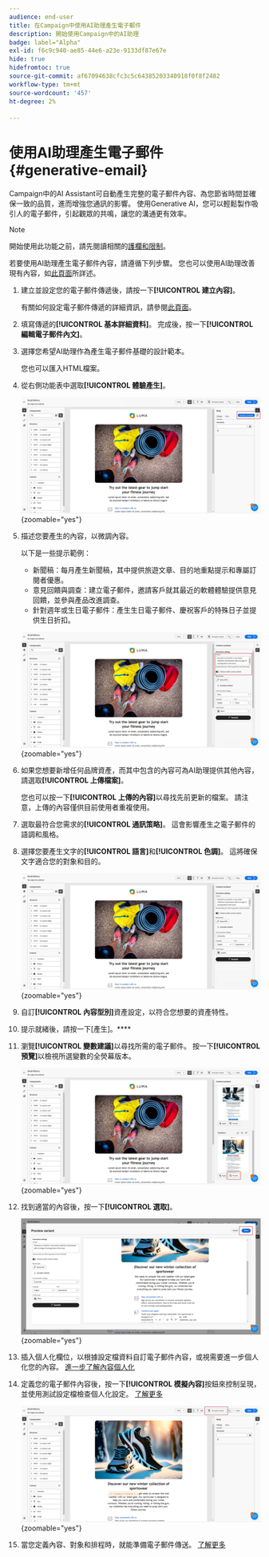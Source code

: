 ```yaml
---
audience: end-user
title: 在Campaign中使用AI助理產生電子郵件
description: 開始使用Campaign中的AI助理
badge: label="Alpha"
exl-id: f6c9c940-ae85-44e6-a23e-9133df87e67e
hide: true
hidefromtoc: true
source-git-commit: af67094638cfc3c5c64385203340918f0f8f2482
workflow-type: tm+mt
source-wordcount: '457'
ht-degree: 2%

---
```


# 使用AI助理產生電子郵件 {#generative-email}

Campaign中的AI Assistant可自動產生完整的電子郵件內容、為您節省時間並確保一致的品質，進而增強您通訊的影響。 使用Generative AI，您可以輕鬆製作吸引人的電子郵件，引起觀眾的共鳴，讓您的溝通更有效率。

>[!NOTE]
>
>開始使用此功能之前，請先閱讀相關的[護欄和限制](generative-gs.md#guardrails-and-limitations)。


若要使用AI助理產生電子郵件內容，請遵循下列步驟。 您也可以使用AI助理改善現有內容，如[此頁面](generative-content.md)所詳述。

1. 建立並設定您的電子郵件傳遞後，請按一下&#x200B;**[!UICONTROL 建立內容]**。

   有關如何設定電子郵件傳遞的詳細資訊，請參閱[此頁面](../email/create-email-content.md)。

1. 填寫傳遞的&#x200B;**[!UICONTROL 基本詳細資料]**。 完成後，按一下&#x200B;**[!UICONTROL 編輯電子郵件內文]**。

1. 選擇您希望AI助理作為產生電子郵件基礎的設計範本。

   您也可以匯入HTML檔案。

1. 從右側功能表中選取&#x200B;**[!UICONTROL 體驗產生]**。

   ![](assets/email-genai-1.png){zoomable="yes"}

1. 描述您要產生的內容，以微調內容。

   以下是一些提示範例：

   * 新聞稿：每月產生新聞稿，其中提供旅遊文章、目的地重點提示和專屬訂閱者優惠。
   * 意見回饋與調查：建立電子郵件，邀請客戶就其最近的軟體體驗提供意見回饋，並參與產品改進調查。
   * 針對週年或生日電子郵件：產生生日電子郵件、慶祝客戶的特殊日子並提供生日折扣。

   ![](assets/email-genai-2.png){zoomable="yes"}

1. 如果您想要新增任何品牌資產，而其中包含的內容可為AI助理提供其他內容，請選取&#x200B;**[!UICONTROL 上傳檔案]**。

   您也可以按一下&#x200B;**[!UICONTROL 上傳的內容]**&#x200B;以尋找先前更新的檔案。 請注意，上傳的內容僅供目前使用者重複使用。

1. 選取最符合您需求的&#x200B;**[!UICONTROL 通訊策略]**。 這會影響產生之電子郵件的語調和風格。

1. 選擇您要產生文字的&#x200B;**[!UICONTROL 語言]**&#x200B;和&#x200B;**[!UICONTROL 色調]**。 這將確保文字適合您的對象和目的。

   ![](assets/email-genai-3.png){zoomable="yes"}

1. 自訂&#x200B;**[!UICONTROL 內容型別]**&#x200B;資產設定，以符合您想要的資產特性。

1. 提示就緒後，請按一下[產生]。****

1. 瀏覽&#x200B;**[!UICONTROL 變數建議]**&#x200B;以尋找所需的電子郵件。 按一下&#x200B;**[!UICONTROL 預覽]**&#x200B;以檢視所選變數的全熒幕版本。

   ![](assets/email-genai-4.png){zoomable="yes"}

1. 找到適當的內容後，按一下&#x200B;**[!UICONTROL 選取]**。

   ![](assets/email-genai-5.png){zoomable="yes"}

1. 插入個人化欄位，以根據設定檔資料自訂電子郵件內容，或視需要進一步個人化您的內容。 [進一步了解內容個人化](../personalization/personalize.md)

1. 定義您的電子郵件內容後，按一下&#x200B;**[!UICONTROL 模擬內容]**&#x200B;按鈕來控制呈現，並使用測試設定檔檢查個人化設定。  [了解更多](../preview-test/preview-content.md)

   ![](assets/email-genai-6.png){zoomable="yes"}

1. 當您定義內容、對象和排程時，就能準備電子郵件傳送。 [了解更多](../monitor/prepare-send.md)
